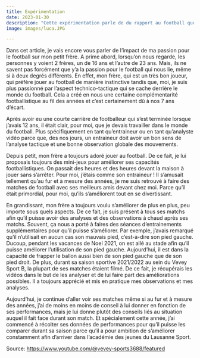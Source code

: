 ```yaml
---
title: Expérimentation
date: 2023-01-30
description: "Cette expérimentation parle de du rapport au football que je partage avec mon frère depuis des années."
image: images/luca.JPG

---
```


Dans cet article, je vais encore vous parler de l’impact de ma passion pour le football sur mon petit frère. A prime abord, lorsqu’on nous regarde, les personnes y voient 2 frères, un de 16 ans et l’autre de 23 ans. Mais, ils ne savent pas forcément que y’a la passion pour le football qui nous lie, même si à deux degrés différents. En effet, mon frère, qui est un très bon joueur, qui préfère jouer au football de manière instinctive tandis que, moi, je suis plus passionné par l’aspect technico-tactique qui se cache derrière le monde du football. Cela a créé en nous une certaine complémentarité footballistique au fil des années et c’est certainement dû à nos 7 ans d’écart. 

Après avoir eu une courte carrière de footballeur qui s’est terminée lorsque j’avais 12 ans, il était clair, pour moi, que je devais travailler dans le monde du football. Plus spécifiquement en tant qu’entraineur ou en tant qu’analyste vidéo parce que, des nos jours, un entraineur doit avoir un bon sens de l’analyse tactique et une bonne observation globale des mouvements.

Depuis petit, mon frère a toujours adoré jouer au football. De ce fait, je lui proposais toujours des mini-jeux pour améliorer ses capacités footballistiques. On passait des heures et des heures devant la maison à jouer sans s’arrêter. Pour moi, j’étais comme son entraineur ! Il s’amusait tellement qu’au fur et à mesure des années, je me suis retrouvé à faire des matches de football avec ses meilleurs amis devant chez moi. Parce qu’il était primordial, pour moi, qu’ils s’améliorent tout en se divertissant. 

En grandissant, mon frère a toujours voulu s’améliorer de plus en plus, peu importe sous quels aspects. De ce fait, je suis présent à tous ses matchs afin qu’il puisse avoir des analyses et des observations à chaud après ses matchs. Souvent, ça nous a porté à faires des séances d’entrainements supplémentaires pour qu’il puisse s’améliorer. Par exemple, j’avais remarqué qu’il n’utilisait en aucun cas son mauvais pied, c’est-à-dire son pied gauche. Ducoup, pendant les vacances de Noel 2021, on est allé au stade afin qu’il puisse améliorer l’utilisation de son pied gauche. Aujourd’hui, il est dans la capacité de frapper le ballon aussi bien de son pied gauche que de son pied droit. De plus, durant sa saison sportive 2021/2022 au sein du Vevey Sport B, la plupart de ses matches étaient filmé. De ce fait, je récupérais les vidéos dans le but de les analyser et de lui faire part des améliorations possibles. Il a toujours apprécié et mis en pratique mes observations et mes analyses. 

Aujourd’hui, je continue d’aller voir ses matches même si au fur et à mesure des années, j’ai de moins en moins de conseil à lui donner en fonction de ses performances, mais je lui donne plutôt des conseils liés au situation auquel il fait face durant son match. Et spécialement cette année, j’ai commencé à récolter ses données de performances pour qu’il puisse les comparer durant sa saison parce qu’il a pour ambition de s’améliorer constamment afin d’arriver dans l’académie des jeunes du Lausanne Sport.

Source: https://www.youtube.com/@vevey-sports3688/featured
